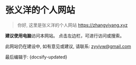 # 张义洋的个人网站
<!-- 你终于爬过来了, 欢迎你! -->
> 你好, 这里是张义洋的个人网站 https://zhangyiyang.xyz
<!-- > ![img](climb.gif) -->
<!-- > [cli2mb](ad.mp4 ':include :type=video width=100% height=400px') -->
<!-- [cinwell website](https://cinwell.com ':include :type=iframe width=100%') -->
<!-- > 你想怎么爬? 请在左下方边栏内选择。 -->

**建议使用电脑**访问本网站。
点击左边栏，可进行访问或搜索。  

此网站仍在建设中, 如有意见或建议, 请联系: zyyjyw@gmail.com


  
<!-- ![logo](icon.svg ':size=100') -->
  
  
  






最后编辑于: {docsify-updated}